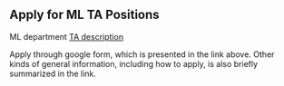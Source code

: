 ## Apply for ML TA Positions

ML department [TA description](https://www.ml.cmu.edu/academics/ta.html)

Apply through google form, which is presented in the link above. Other kinds of general information, including how to apply, is also briefly summarized in the link.
